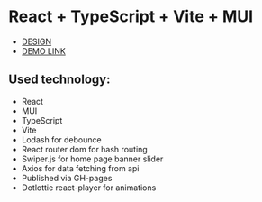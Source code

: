# React + TypeScript + Vite + MUI

- [DESIGN](<https://www.figma.com/file/7JTa0q8n3dTSAyMNaA0u8o/Phone-catalog-(V2)-Rounded-Style-3?type=design&node-id=0-1&mode=design>)
- [DEMO LINK](https://fs-jan24-midnight-coup.github.io/react_phone-catalog)

## Used technology:

- React
- MUI
- TypeScript
- Vite
- Lodash for debounce
- React router dom for hash routing
- Swiper.js for home page banner slider
- Axios for data fetching from api
- Published via GH-pages
- Dotlottie react-player for animations
